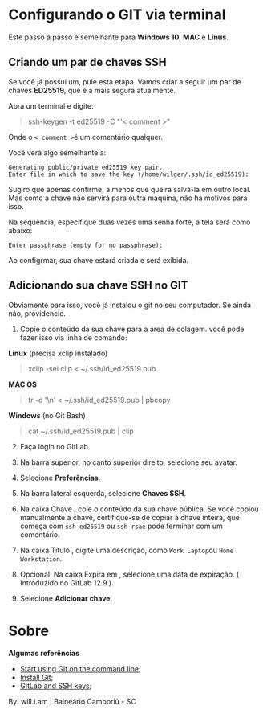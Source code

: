 # Configurando o GIT via terminal

Este passo a passo é semelhante para **Windows 10**, **MAC** e **Linus**.

## Criando um par de chaves SSH

Se você já possui um, pule esta etapa. Vamos criar a seguir um par de chaves **ED25519**, que é a mais segura atualmente.

Abra um terminal e digite:

> ssh-keygen -t ed25519 -C "'< comment >"

Onde o `< comment >`é um comentário qualquer.

Você verá algo semelhante a:

```
Generating public/private ed25519 key pair.
Enter file in which to save the key (/home/wilger/.ssh/id_ed25519):
```

Sugiro que apenas confirme, a menos que queira salvá-la em outro local. Mas como a chave não servirá para outra máquina, não ha motivos para isso.

Na sequência, especifique duas vezes uma senha forte, a tela será como abaixo:

```
Enter passphrase (empty for no passphrase): 
```

Ao configrmar, sua chave estará criada e será exibida.

## Adicionando sua chave SSH no GIT

Obviamente para isso, você já instalou o git no seu computador. Se ainda não, providencie.

1. Copie o conteúdo da sua chave para a área de colagem. você pode fazer isso via linha de comando:

  **Linux** (precisa xclip instalado)

  > xclip -sel clip < ~/.ssh/id_ed25519.pub

  **MAC OS**

  > tr -d '\n' < ~/.ssh/id_ed25519.pub | pbcopy

  **Windows** (no Git Bash)

  > cat ~/.ssh/id_ed25519.pub | clip

2. Faça login no GitLab.

3. Na barra superior, no canto superior direito, selecione seu avatar.

4. Selecione **Preferências**.

5. Na barra lateral esquerda, selecione **Chaves SSH**.

6. Na caixa Chave , cole o conteúdo da sua chave pública. Se você copiou manualmente a chave, certifique-se de copiar a chave inteira, que começa com `ssh-ed25519` ou `ssh-rsae` pode terminar com um comentário.

7. Na caixa Título , digite uma descrição, como `Work Laptop`ou `Home Workstation`.

8. Opcional. Na caixa Expira em , selecione uma data de expiração. ( Introduzido no GitLab 12.9.).

9. Selecione **Adicionar chave**.

# Sobre

**Algumas referências**
- [Start using Git on the command line](https://docs.gitlab.com/ee/gitlab-basics/start-using-git.html);
- [Install Git](https://docs.gitlab.com/ee/topics/git/how_to_install_git/index.html);
- [GitLab and SSH keys](https://docs.gitlab.com/ee/ssh/index.html);

By: will.i.am | Balneário Camboriú - SC

